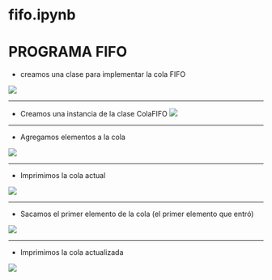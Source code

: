# fifo.ipynb
# PROGRAMA FIFO
* creamos una clase para implementar la cola FIFO

![](https://media.discordapp.net/attachments/1090435505205821442/1090436936398803094/image.png)

------------



* Creamos una instancia de la clase ColaFIFO
![](https://media.discordapp.net/attachments/1090435505205821442/1090437938871017482/image.png)

------------


* Agregamos elementos a la cola

![](https://media.discordapp.net/attachments/1090435505205821442/1090438270833401866/image.png)

------------


* Imprimimos la cola actual

![](https://media.discordapp.net/attachments/1090435505205821442/1090438412244373566/image.png)

------------


* Sacamos el primer elemento de la cola (el primer elemento que entró)

![](https://media.discordapp.net/attachments/1090435505205821442/1090438701693276300/image.png)

------------


* Imprimimos la cola actualizada

![](https://media.discordapp.net/attachments/1090435505205821442/1090438827212030062/image.png)

